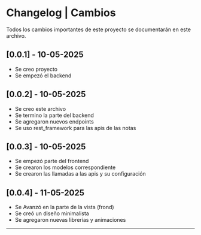 # Changelog | Cambios

Todos los cambios importantes de este proyecto se documentarán en este archivo.

## [0.0.1] - 10-05-2025

- Se creo proyecto
- Se empezó el backend

## [0.0.2] - 10-05-2025

- Se creo este archivo
- Se termino la parte del backend
- Se agregaron nuevos endpoints
- Se uso rest_framework para las apis de las notas

## [0.0.3] - 10-05-2025

- Se empezó parte del frontend
- Se crearon los modelos correspondiente
- Se crearon las llamadas a las apis y su configuración

## [0.0.4] - 11-05-2025

- Se Avanzó en la parte de la vista (frond)
- Se creó un diseño minimalista
- Se agregaron nuevas librerías y animaciones

---

